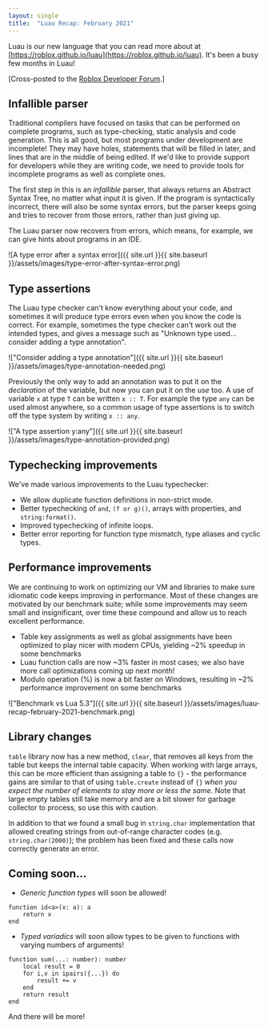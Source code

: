 ```yaml
---
layout: single
title:  "Luau Recap: February 2021"
---
```


Luau is our new language that you can read more about at [https://roblox.github.io/luau](https://roblox.github.io/luau). It's been a busy few months in Luau!

[Cross-posted to the [Roblox Developer Forum](https://devforum.roblox.com/t/luau-recap-february-2021/).]

## Infallible parser

Traditional compilers have focused on tasks that can be performed on complete programs, such as type-checking, static analysis and code generation. This is all good, but most programs under development are incomplete! They may have holes, statements that will be filled in later, and lines that are in the middle of being edited. If we'd like to provide support for developers while they are writing code, we need to provide tools for incomplete programs as well as complete ones.

The first step in this is an *infallible* parser, that always returns an Abstract Syntax Tree, no matter what input it is given. If the program is syntactically incorrect, there will also be some syntax errors, but the parser keeps going and tries to recover from those errors, rather than just giving up.

The Luau parser now recovers from errors, which means, for example, we can give hints about programs in an IDE.

![A type error after a syntax error]({{ site.url }}{{ site.baseurl }}/assets/images/type-error-after-syntax-error.png)

## Type assertions

The Luau type checker can't know everything about your code, and sometimes it will produce type errors even when you know the code is correct. For example, sometimes the type checker can't work out the intended types, and gives a message such as "Unknown type used... consider adding a type annotation".

!["Consider adding a type annotation"]({{ site.url }}{{ site.baseurl }}/assets/images/type-annotation-needed.png)

Previously the only way to add an annotation was to put it on the *declaration* of the variable, but now you can put it on the *use* too.  A use of variable `x` at type `T` can be written `x :: T`. For example the type `any` can be used almost anywhere, so a common usage of type assertions is to switch off the type system by writing `x :: any`.

!["A type assertion y:any"]({{ site.url }}{{ site.baseurl }}/assets/images/type-annotation-provided.png)

## Typechecking improvements

We've made various improvements to the Luau typechecker:

 * We allow duplicate function definitions in non-strict mode.
 * Better typechecking of `and`, `(f or g)()`, arrays with properties, and `string:format()`.
 * Improved typechecking of infinite loops.
 * Better error reporting for function type mismatch, type aliases and cyclic types.

## Performance improvements

We are continuing to work on optimizing our VM and libraries to make sure idiomatic code keeps improving in performance. Most of these changes are motivated by our benchmark suite; while some improvements may seem small and insignificant, over time these compound and allow us to reach excellent performance.

 * Table key assignments as well as global assignments have been optimized to play nicer with modern CPUs, yielding ~2% speedup in some benchmarks
 * Luau function calls are now ~3% faster in most cases; we also have more call optimizations coming up next month!
 * Modulo operation (%) is now a bit faster on Windows, resulting in ~2% performance improvement on some benchmarks

!["Benchmark vs Lua 5.3"]({{ site.url }}{{ site.baseurl }}/assets/images/luau-recap-february-2021-benchmark.png)

## Library changes

`table` library now has a new method, `clear`, that removes all keys from the table but keeps the internal table capacity. When working with large arrays, this can be more efficient than assigning a table to `{}` - the performance gains are similar to that of using `table.create` instead of `{}` *when you expect the number of elements to stay more or less the same*. Note that large empty tables still take memory and are a bit slower for garbage collector to process, so use this with caution.

In addition to that we found a small bug in `string.char` implementation that allowed creating strings from out-of-range character codes (e.g. `string.char(2000)`); the problem has been fixed and these calls now correctly generate an error.

## Coming soon...

* _Generic function types_ will soon be allowed!
```
function id<a>(x: a): a
    return x
end
```

* _Typed variadics_ will soon allow types to be given to functions with varying numbers of arguments!
```
function sum(...: number): number
    local result = 0
    for i,v in ipairs({...}) do
        result += v
    end
    return result
end
```

And there will be more!
